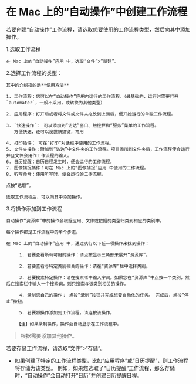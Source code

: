 # 在 Mac 上的“自动操作”中创建工作流程

若要创建“自动操作”工作流程，请选取想要使用的工作流程类型，然后向其中添加操作。

1.选取工作流程

    在 Mac 上的“自动操作”应用 中，选取“文件”>“新建”。

2.选择工作流程的类型：

    其中的介绍指的是**使用方法**

    1. 工作流程：您可以在“自动操作”应用内运行的工作流程。（最基础的，运行时需要打开`automater`，一般不采用，或转换为其他类型）

    2. 应用程序：打开后或者将文件或文件夹拖放到上面后，便开始运行的单独工作流程。

    3. `快速操作`： 可以添加到“访达”窗口、触控栏和“服务”菜单的工作流程。
       方便快速，还可以设置快捷键，常用

    4. 打印插件： 可在“打印”对话框中使用的工作流程。
    5. 文件夹操作：附加到“访达”中文件夹的工作流程。项目添加到文件夹后，工作流程便会运行并且文件会用作工作流程的输入。
    6. 日历提醒：日历日程发生时，便会运行的工作流程。
    7. 图像捕捉插件：可在 Mac 上的“图像捕捉”应用 中使用的工作流程。
    8. 听写命令：使用听写时，便会运行的工作流程。

    点按“选取”。

    选取工作流程后，可以向其中添加操作。

3.将操作添加到工作流程

    自动操作“资源库”中的操作会根据应用、文件或数据的类型归类到相应的类别中。

    每个操作都是工作流程中的单个步进。

    在 Mac 上的“自动操作”应用 中，通过执行以下任一项操作来找到操作：

         1. 若要查看所有可用的操作：请点按显示三角形来展开“资源库”。

         2. 若要查看与特定类别相关的操作：请在“资源库”栏中选择类别。

         3. 若要搜索特定操作：请在搜索栏中输入字词。如果您在“资源库”中点按一个类别，然后在搜索栏中输入一个搜索词，则只搜索与该类别相关的操作。

         4. 录制您自己的操作： 点按“录制”按钮并完成想要自动化的任务。 完成后，点按“停止”按钮。

         5. 若要将操作添加到工作流程，请连按该操作。

        【注】如果录制操作，操作会自动显示在工作流程中。

> 根据需要添加其他操作。

若要存储工作流程，请选取“文件”>“存储”。

- 如果创建了特定的工作流程类型，比如“应用程序”或“日历提醒”，则工作流程将存储为该类型。
  例如，如果您选取了“日历提醒”工作流程，那么存储时，“自动操作”会自动打开“日历”并创建日历提醒日程。
